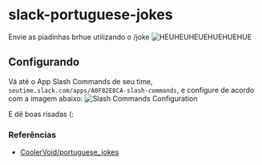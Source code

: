 # slack-portuguese-jokes
Envie as piadinhas brhue utilizando o /joke
![HEUHEUHEUEHUEHUEHUE](http://i.imgur.com/Yg8KgBA.png)

## Configurando
Vá até o App Slash Commands de seu time, `seutime.slack.com/apps/A0F82E8CA-slash-commands`, e configure de acordo com a imagem abaixo:
![Slash Commands Configuration](http://i.imgur.com/rjpY4m3.png)

E dê boas risadas (:

### Referências
* [CoolerVoid/portuguese_jokes](https://github.com/CoolerVoid/portuguese_jokes)
